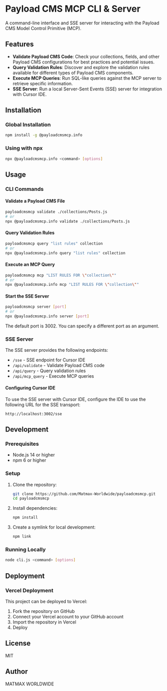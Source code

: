 # Payload CMS MCP CLI & Server

A command-line interface and SSE server for interacting with the Payload CMS Model Control Primitive (MCP).

## Features

- **Validate Payload CMS Code**: Check your collections, fields, and other Payload CMS configurations for best practices and potential issues.
- **Query Validation Rules**: Discover and explore the validation rules available for different types of Payload CMS components.
- **Execute MCP Queries**: Run SQL-like queries against the MCP server to retrieve specific information.
- **SSE Server**: Run a local Server-Sent Events (SSE) server for integration with Cursor IDE.

## Installation

### Global Installation

```bash
npm install -g @payloadcmsmcp.info
```

### Using with npx

```bash
npx @payloadcmsmcp.info <command> [options]
```

## Usage

### CLI Commands

#### Validate a Payload CMS File

```bash
payloadcmsmcp validate ./collections/Posts.js
# or
npx @payloadcmsmcp.info validate ./collections/Posts.js
```

#### Query Validation Rules

```bash
payloadcmsmcp query "list rules" collection
# or
npx @payloadcmsmcp.info query "list rules" collection
```

#### Execute an MCP Query

```bash
payloadcmsmcp mcp "LIST RULES FOR \"collection\""
# or
npx @payloadcmsmcp.info mcp "LIST RULES FOR \"collection\""
```

#### Start the SSE Server

```bash
payloadcmsmcp server [port]
# or
npx @payloadcmsmcp.info server [port]
```

The default port is 3002. You can specify a different port as an argument.

### SSE Server

The SSE server provides the following endpoints:

- `/sse` - SSE endpoint for Cursor IDE
- `/api/validate` - Validate Payload CMS code
- `/api/query` - Query validation rules
- `/api/mcp_query` - Execute MCP queries

#### Configuring Cursor IDE

To use the SSE server with Cursor IDE, configure the IDE to use the following URL for the SSE transport:

```
http://localhost:3002/sse
```

## Development

### Prerequisites

- Node.js 14 or higher
- npm 6 or higher

### Setup

1. Clone the repository:
   ```bash
   git clone https://github.com/Matmax-Worldwide/payloadcmsmcp.git
   cd payloadcmsmcp
   ```

2. Install dependencies:
   ```bash
   npm install
   ```

3. Create a symlink for local development:
   ```bash
   npm link
   ```

### Running Locally

```bash
node cli.js <command> [options]
```

## Deployment

### Vercel Deployment

This project can be deployed to Vercel:

1. Fork the repository on GitHub
2. Connect your Vercel account to your GitHub account
3. Import the repository in Vercel
4. Deploy

## License

MIT

## Author

MATMAX WORLDWIDE 